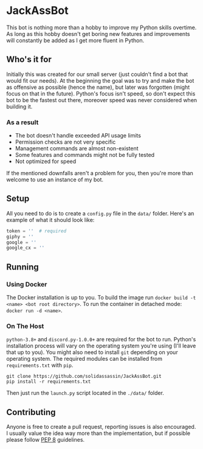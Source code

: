 # JackAssBot

This bot is nothing more than a hobby to improve my Python skills overtime. As
long as this hobby doesn't get boring new features and improvements will
constantly be added as I get more fluent in Python.

## Who's it for

Initially this was created for our small server (just couldn't find a bot that
would fit our needs). At the beginning the goal was to try and make the bot as
offensive as possible (hence the name), but later was forgotten (might focus on
that in the future). Python's focus isn't speed, so don't expect this bot to be
the fastest out there, moreover speed was never considered when building it.

### As a result

- The bot doesn't handle exceeded API usage limits
- Permission checks are not very specific
- Management commands are almost non-existent
- Some features and commands might not be fully tested
- Not optimized for speed

If the mentioned downfalls aren't a problem for you, then you're more than
welcome to use an instance of my bot.

## Setup

All you need to do is to create a `config.py` file in the `data/` folder.
Here's an example of what it should look like:

```py
token = ''  # required
giphy = ''
google = ''
google_cx = ''
```

## Running

### Using Docker

The Docker installation is up to you. To build the image run
`docker build -t <name> <bot root directory>`. To run the container in detached
mode: `docker run -d <name>`.

### On The Host

`python-3.8+` and `discord.py-1.0.0+` are required for the
bot to run. Python's installation process will vary on the operating system you're
using (I'll leave that up to you). You might also need to install `git` depending
on your operating system. The required modules can be installed from
`requirements.txt` with `pip`.

```console
git clone https://github.com/solidassassin/JackAssBot.git
pip install -r requirements.txt
```

Then just run the `launch.py` script located in the `./data/` folder.

## Contributing

Anyone is free to create a pull request, reporting issues is also encouraged. I
usually value the idea way more than the implementation, but if possible please
follow [PEP 8](https://www.python.org/dev/peps/pep-0008/) guidelines.
